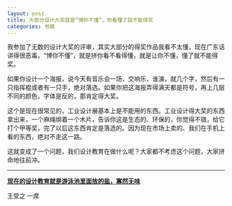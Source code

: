```yaml
---
layout: post
title: 大部分设计大奖就是“博你不懂”，你看懂了就不能得奖
categories: 书摘
---
```


我参加了无数的设计大奖的评审，其实大部分的得奖作品我看不太懂，现在广东话讲得很恶毒，“博你不懂”，就是拼你看不看得懂，就是让你不懂，懂了就不能得奖。

如果你设计一个海报，说今天有音乐会一场，交响乐，谁演，就几个字，然后有一只指挥棍或者有一只手，绝对落选。如果你把这海报弄得满天都是符号，再上几层不同的颜色，字体是反的，那肯定得大奖。

这个是现在很常见的，工业设计展基本上是不能用的东西。工业设计得大奖的东西拿出来，一个麻绳绑着一个木片，告诉你这是生态的、环保的，你觉得不错，给它打个甲等奖，完了以后这东西肯定是落选的。因为现在市场上卖的、我们在手机上看的东西，绝对不走这一路。

这就变成了一个问题，我们设计教育在做什么呢？大家都不考虑这个问题，大家拼命地往前冲。

---

**[现在的设计教育就是游泳池里面放的盐，寡然无味](https://mp.weixin.qq.com/s/YyLjzLyseAKcW2-altQzBQ)**

王受之 一席